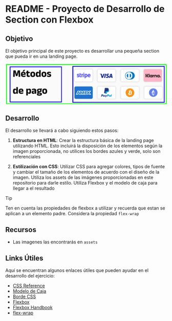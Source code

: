 # README - Proyecto de Desarrollo de Section con Flexbox

## Objetivo
El objetivo principal de este proyecto es desarrollar una pequeña section que pueda ir en una landing page.

![imagen](./assets/Objetivo.png)

## Desarrollo
El desarrollo se llevará a cabo siguiendo estos pasos:

1. **Estructura en HTML**: Crear la estructura básica de la landing page utilizando HTML. Esto incluirá la disposición de los elementos según la imagen proporcionada, no utilices los bordes azules y verde, solo son referenciales

2. **Estilización con CSS**: Utilizar CSS para agregar colores, tipos de fuente y cambiar el tamaño de los elementos de acuerdo con el diseño de la imagen. Utiliza los assets de las imágenes proporcionadas en este repositorio para darle estilo. Utiliza Flexbox y el modelo de caja para llegar a el resultado

> [!TIP]
> Ten en cuenta las propiedades de flexbox a utilizar y recuerda que estan se aplican a un elemento padre. Considera la propiedad `flex-wrap`

## Recursos
- Las imagenes las encontrarás en `assets`

## Links Útiles
Aquí se encuentran algunos enlaces útiles que pueden ayudar en el desarrollo del ejercicio:

- [CSS Reference](https://cssreference.io/)
- [Modelo de Caja](https://dev.to/lupitacode/que-es-el-box-model-4mnj )
- [Borde CSS](https://www.w3schools.com/css/css_border.asp )
- [Flexbox](https://www.meltstudio.co/post/conceptos-y-ejemplos-practicos-de-css-flexbox-guia-en-espanol-parte-1 )
- [Flexbox Handbook](https://www.freecodecamp.org/news/the-css-flexbox-handbook/ )
- [flex-wrap](https://www.w3schools.com/cssref/playdemo.php?filename=playcss_flex-wrap)
